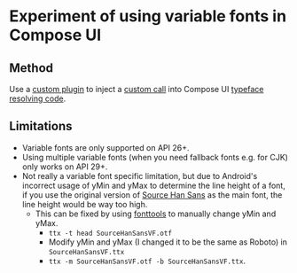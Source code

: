 # Experiment of using variable fonts in Compose UI

## Method

Use a [custom plugin](app/build.gradle.kts#L69) to inject a [custom call](app/src/main/java/com/mxalbert/compose/variablefonts/ui/theme/Type.kt#L66)
into Compose UI [typeface resolving code](https://cs.android.com/androidx/platform/frameworks/support/+/androidx-main:compose/ui/ui-text/src/androidMain/kotlin/androidx/compose/ui/text/platform/extensions/TextPaintExtensions.android.kt;l=37).

## Limitations

- Variable fonts are only supported on API 26+.
- Using multiple variable fonts (when you need fallback fonts e.g. for CJK) only works on API 29+.
- Not really a variable font specific limitation, but due to Android's incorrect usage of yMin and yMax to determine the line height of a font,
if you use the original version of [Source Han Sans](https://github.com/adobe-fonts/source-han-sans) as the main font, the line height would be way too high.
  - This can be fixed by using [fonttools](https://github.com/fonttools/fonttools) to manually change yMin and yMax.
    - `ttx -t head SourceHanSansVF.otf`
    - Modify yMin and yMax (I changed it to be the same as Roboto) in `SourceHanSansVF.ttx`
    - `ttx -m SourceHanSansVF.otf -b SourceHanSansVF.ttx`.
